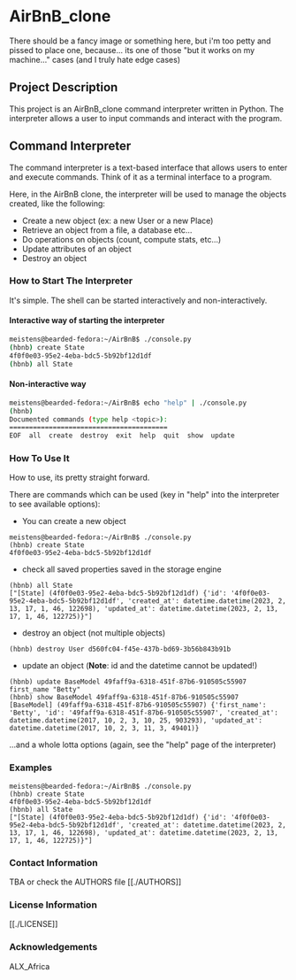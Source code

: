 # AirBnB_clone
There should be a fancy image or something here, but i'm too petty and pissed to place one, because... its one of those "but it works on my machine..." cases (and I truly hate edge cases)

## Project Description
This project is an AirBnB_clone command interpreter written in Python. The interpreter allows a user to input commands and interact with the program.

## Command Interpreter
The command interpreter is a text-based interface that allows users to enter and execute commands. Think of it as a terminal interface to a program.

Here, in the AirBnB clone, the interpreter will be used to manage the objects created, like the following:

 - Create a new object (ex: a new User or a new Place)
 - Retrieve an object from a file, a database etc…
 - Do operations on objects (count, compute stats, etc…)
 - Update attributes of an object
 - Destroy an object

### How to Start The Interpreter
It's simple. The shell can be started interactively and non-interactively.

#### Interactive way of starting the interpreter
``` sh
meistens@bearded-fedora:~/AirBnB$ ./console.py
(hbnb) create State
4f0f0e03-95e2-4eba-bdc5-5b92bf12d1df
(hbnb) all State
```

#### Non-interactive way
``` sh
meistens@bearded-fedora:~/AirBnB$ echo "help" | ./console.py 
(hbnb) 
Documented commands (type help <topic>):
========================================
EOF  all  create  destroy  exit  help  quit  show  update
```

### How To Use It
How to use, its pretty straight forward.

There are commands which can be used (key in "help" into the interpreter to see available options):

- You can create a new object

``` shell
meistens@bearded-fedora:~/AirBnB$ ./console.py
(hbnb) create State
4f0f0e03-95e2-4eba-bdc5-5b92bf12d1df
```
- check all saved properties saved in the storage engine

``` shell
(hbnb) all State
["[State] (4f0f0e03-95e2-4eba-bdc5-5b92bf12d1df) {'id': '4f0f0e03-95e2-4eba-bdc5-5b92bf12d1df', 'created_at': datetime.datetime(2023, 2, 13, 17, 1, 46, 122698), 'updated_at': datetime.datetime(2023, 2, 13, 17, 1, 46, 122725)}"]
```

- destroy an object (not multiple objects)

```shell
(hbnb) destroy User d560fc04-f45e-437b-bd69-3b56b843b91b
```

- update an object (__Note__: id and the datetime cannot be updated!)
``` shell
(hbnb) update BaseModel 49faff9a-6318-451f-87b6-910505c55907 first_name "Betty"
(hbnb) show BaseModel 49faff9a-6318-451f-87b6-910505c55907
[BaseModel] (49faff9a-6318-451f-87b6-910505c55907) {'first_name': 'Betty', 'id': '49faff9a-6318-451f-87b6-910505c55907', 'created_at': datetime.datetime(2017, 10, 2, 3, 10, 25, 903293), 'updated_at': datetime.datetime(2017, 10, 2, 3, 11, 3, 49401)}
```

...and a whole lotta options (again, see the "help" page of the interpreter)

### Examples
``` shell
meistens@bearded-fedora:~/AirBnB$ ./console.py
(hbnb) create State
4f0f0e03-95e2-4eba-bdc5-5b92bf12d1df
(hbnb) all State
["[State] (4f0f0e03-95e2-4eba-bdc5-5b92bf12d1df) {'id': '4f0f0e03-95e2-4eba-bdc5-5b92bf12d1df', 'created_at': datetime.datetime(2023, 2, 13, 17, 1, 46, 122698), 'updated_at': datetime.datetime(2023, 2, 13, 17, 1, 46, 122725)}"]
```

### Contact Information
TBA or check the AUTHORS file [[./AUTHORS]]

### License Information
[[./LICENSE]]

### Acknowledgements
ALX_Africa
